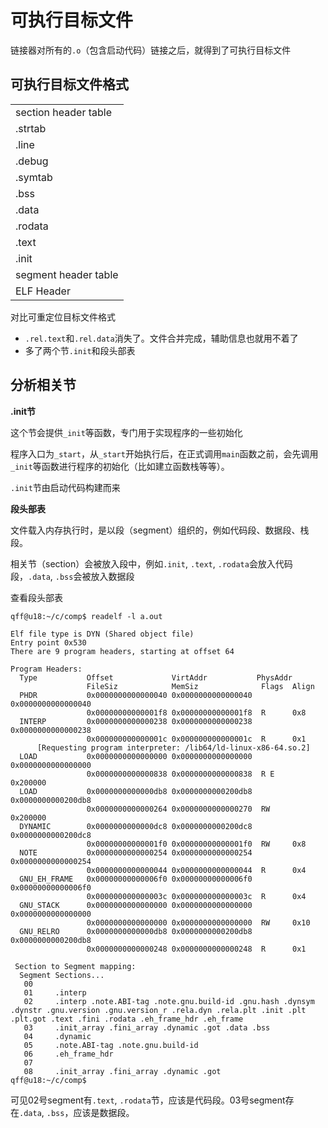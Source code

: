 # 可执行目标文件

链接器对所有的`.o`（包含启动代码）链接之后，就得到了可执行目标文件

## 可执行目标文件格式

|                      |
|:-------------------- |
| section header table |
| .strtab              |
| .line                |
| .debug               |
| .symtab              |
| .bss                 |
| .data                |
| .rodata              |
| .text                |
| .init                |
| segment header table |
| ELF Header           |

对比可重定位目标文件格式

- `.rel.text`和`.rel.data`消失了。文件合并完成，辅助信息也就用不着了
- 多了两个节`.init`和段头部表


## 分析相关节

**.init节**

这个节会提供`_init`等函数，专门用于实现程序的一些初始化

程序入口为`_start`，从`_start`开始执行后，在正式调用`main`函数之前，会先调用`_init`等函数进行程序的初始化（比如建立函数栈等等）。

`.init`节由启动代码构建而来


**段头部表**

文件载入内存执行时，是以段（segment）组织的，例如代码段、数据段、栈段。

相关节（section）会被放入段中，例如`.init`, `.text`, `.rodata`会放入代码段，`.data`, `.bss`会被放入数据段

查看段头部表

```
qff@u18:~/c/comp$ readelf -l a.out

Elf file type is DYN (Shared object file)
Entry point 0x530
There are 9 program headers, starting at offset 64

Program Headers:
  Type           Offset             VirtAddr           PhysAddr
                 FileSiz            MemSiz              Flags  Align
  PHDR           0x0000000000000040 0x0000000000000040 0x0000000000000040
                 0x00000000000001f8 0x00000000000001f8  R      0x8
  INTERP         0x0000000000000238 0x0000000000000238 0x0000000000000238
                 0x000000000000001c 0x000000000000001c  R      0x1
      [Requesting program interpreter: /lib64/ld-linux-x86-64.so.2]
  LOAD           0x0000000000000000 0x0000000000000000 0x0000000000000000
                 0x0000000000000838 0x0000000000000838  R E    0x200000
  LOAD           0x0000000000000db8 0x0000000000200db8 0x0000000000200db8
                 0x0000000000000264 0x0000000000000270  RW     0x200000
  DYNAMIC        0x0000000000000dc8 0x0000000000200dc8 0x0000000000200dc8
                 0x00000000000001f0 0x00000000000001f0  RW     0x8
  NOTE           0x0000000000000254 0x0000000000000254 0x0000000000000254
                 0x0000000000000044 0x0000000000000044  R      0x4
  GNU_EH_FRAME   0x00000000000006f0 0x00000000000006f0 0x00000000000006f0
                 0x000000000000003c 0x000000000000003c  R      0x4
  GNU_STACK      0x0000000000000000 0x0000000000000000 0x0000000000000000
                 0x0000000000000000 0x0000000000000000  RW     0x10
  GNU_RELRO      0x0000000000000db8 0x0000000000200db8 0x0000000000200db8
                 0x0000000000000248 0x0000000000000248  R      0x1

 Section to Segment mapping:
  Segment Sections...
   00
   01     .interp
   02     .interp .note.ABI-tag .note.gnu.build-id .gnu.hash .dynsym .dynstr .gnu.version .gnu.version_r .rela.dyn .rela.plt .init .plt .plt.got .text .fini .rodata .eh_frame_hdr .eh_frame
   03     .init_array .fini_array .dynamic .got .data .bss
   04     .dynamic
   05     .note.ABI-tag .note.gnu.build-id
   06     .eh_frame_hdr
   07
   08     .init_array .fini_array .dynamic .got
qff@u18:~/c/comp$
```

可见02号segment有`.text`, `.rodata`节，应该是代码段。03号segment存在`.data`, `.bss`，应该是数据段。
